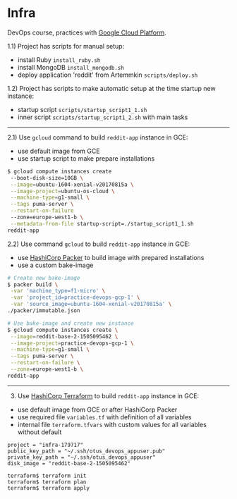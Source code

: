 Infra
=======


DevOps course, practices with [Google Cloud Platform](https://cloud.google.com/).

1.1) Project has scripts for manual setup:
 - install Ruby `install_ruby.sh`
 - install MongoDB `install_mongodb.sh`
 - deploy application 'reddit' from Artemmkin `scripts/deploy.sh`

1.2) Project has scripts to make automatic setup at the time startup new instance:
 - startup script `scripts/startup_script1_1.sh`
 - inner script `scripts/startup_script1_2.sh` with main tasks

--- 

2.1) Use `gcloud` command to build `reddit-app` instance in GCE:
 - use default image from GCE
 - use startup script to make prepare installations

```bash 
$ gcloud compute instances create 
 --boot-disk-size=10GB \
 --image=ubuntu-1604-xenial-v20170815a \
 --image-project=ubuntu-os-cloud \
 --machine-type=g1-small \
 --tags puma-server \
 --restart-on-failure 
 --zone=europe-west1-b \
 --metadata-from-file startup-script=./startup_script1_1.sh 
reddit-app
```

2.2) Use command `gcloud` to build `reddit-app` instance in GCE:
- use [HashiCorp Packer](https://www.packer.io/intro/index.html) to build image with prepared installations
- use a custom bake-image

```bash 
# Create new bake-image
$ packer build \
 -var 'machine_type=f1-micro' \
 -var 'project_id=practice-devops-gcp-1' \
 -var 'source_image=ubuntu-1604-xenial-v20170815a' \
./packer/immutable.json

# Use bake-image and create new instance
$ gcloud compute instances create \
 --image=reddit-base-2-1505095462 \
 --image-project=practice-devops-gcp-1 \
 --machine-type=g1-small \
 --tags puma-server \
 --restart-on-failure \
 --zone=europe-west1-b \
reddit-app
```

--- 

3) Use [HashiCorp Terraform](https://www.terraform.io/intro/index.html) to build `reddit-app` instance in GCE:
 - use default image from GCE or after HashiCorp Packer
 - use required file `variables.tf` with definition of all variables
 - internal file `terraform.tfvars` with custom values for all variables without default
```text  
project = "infra-179717"
public_key_path = "~/.ssh/otus_devops_appuser.pub"
private_key_path = "~/.ssh/otus_devops_appuser"
disk_image = "reddit-base-2-1505095462"
``` 
```text  
terraform$ terraform init
terraform$ terraform plan
terraform$ terraform apply
```
 
